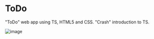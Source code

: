 # ToDo
"ToDo" web app using TS, HTML5 and CSS. "Crash" introduction to TS.

![image](https://i.gyazo.com/e6b150cfe6e8eb234e5c484a33c2f5b9.jpg)
